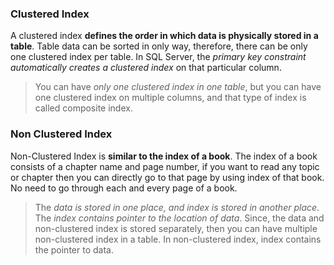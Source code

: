 ### Clustered Index
A clustered index **defines the order in which data is physically stored in a table**. Table data can be sorted in only way, therefore, there can be only one clustered index per table. In SQL Server, the *primary key constraint automatically creates a clustered index* on that particular column.

> You can have *only one clustered index in one table*, but you can have one clustered index on multiple columns, and that type of index is called composite index.

### Non Clustered Index
Non-Clustered Index is **similar to the index of a book**. The index of a book consists of a chapter name and page number, if you want to read any topic or chapter then you can directly go to that page by using index of that book. No need to go through each and every page of a book.

> The *data is stored in one place, and index is stored in another place*. The *index contains pointer to the location of data*. Since, the data and non-clustered index is stored separately, then you can have multiple non-clustered index in a table.
In non-clustered index, index contains the pointer to data.
